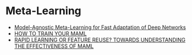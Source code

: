 # Meta-Learning

- [Model-Agnostic Meta-Learning for Fast Adaptation of Deep Networks](./meta-learning/MAML.md)
- [HOW TO TRAIN YOUR MAML](./meta-learning/MAML++.md)
- [RAPID LEARNING OR FEATURE REUSE? TOWARDS UNDERSTANDING THE EFFECTIVENESS OF MAML](./meta-learning/ANIL.md)
